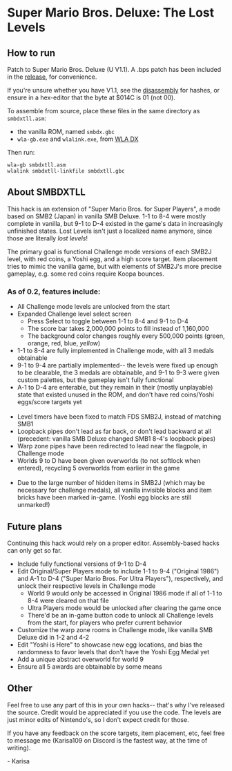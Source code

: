 # Super Mario Bros. Deluxe: The Lost Levels

## How to run

Patch to Super Mario Bros. Deluxe (U V1.1). A .bps patch has been included in the [release](https://github.com/KarisaAdvynia/smbdxtll/releases), for convenience.

If you're unsure whether you have V1.1, see the [disassembly](https://github.com/KarisaAdvynia/smbdx-disasm) for hashes, or ensure in a hex-editor that the byte at $014C is 01 (not 00).

To assemble from source, place these files in the same directory as `smbdxtll.asm`:
- the vanilla ROM, named `smbdx.gbc`
- `wla-gb.exe` and `wlalink.exe`, from [WLA DX](https://github.com/vhelin/wla-dx)

Then run:
```
wla-gb smbdxtll.asm
wlalink smbdxtll-linkfile smbdxtll.gbc
```
## About SMBDXTLL

This hack is an extension of "Super Mario Bros. for Super Players", a mode based on SMB2 (Japan) in vanilla SMB Deluxe. 1-1 to 8-4 were mostly complete in vanilla, but 9-1 to D-4 existed in the game's data in increasingly unfinished states. Lost Levels isn't just a localized name anymore, since those are literally *lost levels*!

The primary goal is functional Challenge mode versions of each SMB2J level, with red coins, a Yoshi egg, and a high score target. Item placement tries to mimic the vanilla game, but with elements of SMB2J's more precise gameplay, e.g. some red coins require Koopa bounces.

### As of 0.2, features include:
- All Challenge mode levels are unlocked from the start
- Expanded Challenge level select screen
    - Press Select to toggle between 1-1 to 8-4 and 9-1 to D-4
    - The score bar takes 2,000,000 points to fill instead of 1,160,000
    - The background color changes roughly every 500,000 points (green, orange, red, blue, *yellow*)
- 1-1 to 8-4 are fully implemented in Challenge mode, with all 3 medals obtainable
- 9-1 to 9-4 are partially implemented-- the levels were fixed up enough to be clearable, the 3 medals are obtainable, and 9-1 to 9-3 were given custom palettes, but the gameplay isn't fully functional
- A-1 to D-4 are enterable, but they remain in their (mostly unplayable) state that existed unused in the ROM, and don't have red coins/Yoshi eggs/score targets yet<br>&nbsp;
- Level timers have been fixed to match FDS SMB2J, instead of matching SMB1
- Loopback pipes don't lead as far back, or don't lead backward at all (precedent: vanilla SMB Deluxe changed SMB1 8-4's loopback pipes)
- Warp zone pipes have been redirected to lead near the flagpole, in Challenge mode
- Worlds 9 to D have been given overworlds (to not softlock when entered), recycling 5 overworlds from earlier in the game<br>&nbsp;
- Due to the large number of hidden items in SMB2J (which may be necessary for challenge medals), all vanilla invisible blocks and item bricks have been marked in-game. (Yoshi egg blocks are still unmarked!)

## Future plans

Continuing this hack would rely on a proper editor. Assembly-based hacks can only get so far.
- Include fully functional versions of 9-1 to D-4
- Edit Original/Super Players mode to include 1-1 to 9-4 ("Original 1986") and A-1 to D-4 ("Super Mario Bros. For Ultra Players"), respectively, and unlock their respective levels in Challenge mode
    - World 9 would only be accessed in Original 1986 mode if all of 1-1 to 8-4 were cleared on that file
    - Ultra Players mode would be unlocked after clearing the game once
    - There'd be an in-game button code to unlock all Challenge levels from the start, for players who prefer current behavior
- Customize the warp zone rooms in Challenge mode, like vanilla SMB Deluxe did in 1-2 and 4-2
- Edit "Yoshi is Here" to showcase new egg locations, and bias the randomness to favor levels that don't have the Yoshi Egg Medal yet
- Add a unique abstract overworld for world 9
- Ensure all 5 awards are obtainable by some means

## Other

Feel free to use any part of this in your own hacks-- that's why I've released the source. Credit would be appreciated if you use the code. The levels are just minor edits of Nintendo's, so I don't expect credit for those.

If you have any feedback on the score targets, item placement, etc, feel free to message me (Karisa109 on Discord is the fastest way, at the time of writing).

\- Karisa
